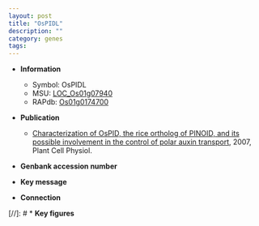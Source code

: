 ```yaml
---
layout: post
title: "OsPIDL"
description: ""
category: genes
tags: 
---
```


* **Information**  
    + Symbol: OsPIDL  
    + MSU: [LOC_Os01g07940](http://rice.plantbiology.msu.edu/cgi-bin/ORF_infopage.cgi?orf=LOC_Os01g07940)  
    + RAPdb: [Os01g0174700](http://rapdb.dna.affrc.go.jp/viewer/gbrowse_details/irgsp1?name=Os01g0174700)  

* **Publication**  
    + [Characterization of OsPID, the rice ortholog of PINOID, and its possible involvement in the control of polar auxin transport](http://www.ncbi.nlm.nih.gov/pubmed?term=Characterization+of+OsPID,+the+rice+ortholog+of+PINOID,+and+its+possible+involvement+in+the+control+of+polar+auxin+transport%5BTitle%5D), 2007, Plant Cell Physiol.

* **Genbank accession number**  

* **Key message**  

* **Connection**  

[//]: # * **Key figures**  


